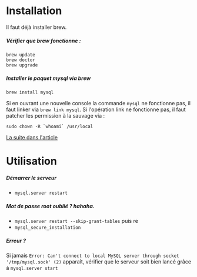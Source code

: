 # Installation

Il faut déjà installer brew.

##### Vérifier que brew fonctionne :

```
brew update
brew doctor
brew upgrade
```

##### Installer le paquet mysql via brew

```
brew install mysql
```

Si en ouvrant une nouvelle console la commande `mysql` ne fonctionne pas, il faut linker via `brew link mysql`.
Si l'opération link ne fonctionne pas, il faut patcher les permission à la sauvage via :

```
sudo chown -R `whoami` /usr/local
```

[La suite dans l'article](https://blog.joefallon.net/2013/10/install-mysql-on-mac-osx-using-homebrew/)


# Utilisation

##### Démarrer le serveur
- `mysql.server restart`

##### Mot de passe root oublié ? hahaha.
- `mysql.server restart --skip-grant-tables`
puis re
- `mysql_secure_installation`

##### Erreur ?
Si jamais `Error: Can't connect to local MySQL server through socket '/tmp/mysql.sock' (2)` apparaît, vérifier que le serveur soit bien lancé grâce à `mysql.server start`
